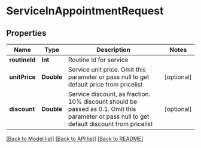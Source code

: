 # ServiceInAppointmentRequest

## Properties
Name | Type | Description | Notes
------------ | ------------- | ------------- | -------------
**routineId** | **Int** | Routine Id for service | 
**unitPrice** | **Double** | Service unit price. Omit this parameter or pass null to get default price from pricelist | [optional] 
**discount** | **Double** | Service discount, as fraction. 10% discount should be passed as 0.1. Omit this parameter or pass null to get default discount from pricelist | [optional] 

[[Back to Model list]](../README.md#documentation-for-models) [[Back to API list]](../README.md#documentation-for-api-endpoints) [[Back to README]](../README.md)


